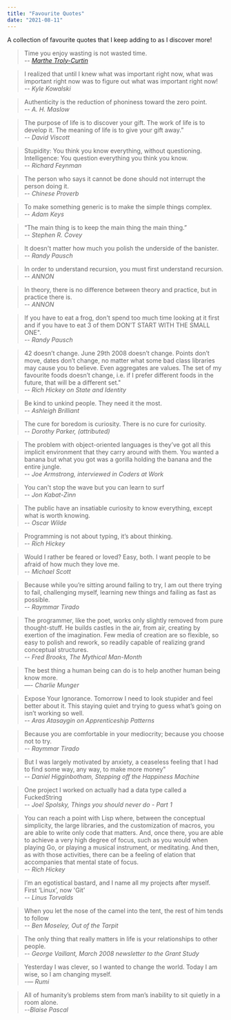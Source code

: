 ```yaml
---
title: "Favourite Quotes"
date: "2021-08-11"
---
```


A collection of favourite quotes that I keep adding to as I discover more!

<!-- end -->

> Time you enjoy wasting is not wasted time.
> <br/>-- <cite><a href="https://quoteinvestigator.com/2010/06/11/time-you-enjoy/">Marthe Troly-Curtin</a></cite>

> I realized that until I knew what was important right now, what was important
> right now was to figure out what was important right now!
> <br/>-- <cite>Kyle Kowalski</cite>

> Authenticity is the reduction of phoniness toward the zero point.
> <br/>-- <cite>A. H. Maslow</cite>

> The purpose of life is to discover your gift. The work of life is to develop
> it. The meaning of life is to give your gift away.”
> <br/>-- <cite>David Viscott</cite>

> Stupidity: You think you know everything, without questioning. Intelligence:
> You question everything you think you know.
> <br/>-- <cite>Richard Feynman</cite>

> The person who says it cannot be done should not interrupt the person doing
> it.
> <br/>-- <cite>Chinese Proverb</cite>

> To make something generic is to make the simple things complex.
> <br/>-- <cite>Adam Keys</cite>

> “The main thing is to keep the main thing the main thing.”
> <br/>-- <cite>Stephen R. Covey</cite>

> It doesn't matter how much you polish the underside of the banister.
> <br/>-- <cite>Randy Pausch</cite>

> In order to understand recursion, you must first understand recursion.
> <br/>-- <cite>ANNON</cite>

> In theory, there is no difference between theory and practice, but in practice
> there is.
> <br/>-- <cite>ANNON</cite>

> If you have to eat a frog, don't spend too much time looking at it first and
> if you have to eat 3 of them DON'T START WITH THE SMALL ONE".
> <br/>-- <cite>Randy Pausch</cite>

> 42 doesn’t change. June 29th 2008 doesn’t change. Points don’t move, dates don’t change, no matter what some bad class libraries may cause you to believe. Even aggregates are values. The set of my favourite foods doesn’t change, i.e. if I prefer different foods in the future, that will be a different set."
> <br/>-- <cite>Rich Hickey on State and Identity</cite>

> Be kind to unkind people. They need it the most.
> <br/>-- <cite>Ashleigh Brilliant</cite>

> The cure for boredom is curiosity. There is no cure for curiosity.
> <br/>-- <cite>Dorothy Parker, (attributed)</cite>

> The problem with object-oriented languages is they’ve got all this implicit environment that they carry around with them. You wanted a banana but what you got was a gorilla holding the banana and the entire jungle.
> <br/>-- <cite>Joe Armstrong, interviewed in Coders at Work</cite>

> You can't stop the wave but you can learn to surf
> <br/>-- <cite>Jon Kabat-Zinn</cite>

> The public have an insatiable curiosity to know everything, except what is
> worth knowing. <br/>-- <cite>Oscar Wilde</cite>

> Programming is not about typing, it’s about thinking.
> <br/>-- <cite>Rich Hickey</cite>

> Would I rather be feared or loved? Easy, both. I want people to be afraid of how much they love me.
> <br/>-- <cite> Michael Scott</cite>

> Because while you’re sitting around failing to try, I am out there trying to fail, challenging myself, learning new things and failing as fast as possible.
> <br/>-- <cite>Raymmar Tirado</cite>

> The programmer, like the poet, works only slightly removed from pure thought-stuff. He builds castles in the air, from air, creating by exertion of the imagination. Few media of creation are so flexible, so easy to polish and rework, so readily capable of realizing grand conceptual structures.
> <br/>-- <cite>Fred Brooks, The Mythical Man-Month</cite>

> The best thing a human being can do is to help another human being know more.
> <br/>—- <cite>Charlie Munger</cite>

> Expose Your Ignorance. Tomorrow I need to look stupider and feel better about it. This staying quiet and trying to guess what’s going on isn’t working so well.
> <br/>-- <cite>Aras Atasaygin on Apprenticeship Patterns</cite>

> Because you are comfortable in your mediocrity; because you choose not to try.
> <br/>-- <cite>Raymmar Tirado</cite>

> But I was largely motivated by anxiety, a ceaseless feeling that I had to find some way, any way, to make more money"
> <br/>-- <cite>Daniel Higginbotham, Stepping off the Happiness Machine</cite>

> One project I worked on actually had a data type called a FuckedString
> <br/>-- <cite>Joel Spolsky, Things you should never do - Part 1</cite>

> You can reach a point with Lisp where, between the conceptual simplicity, the large libraries, and the customization of macros, you are able to write only code that matters. And, once there, you are able to achieve a very high degree of focus, such as you would when playing Go, or playing a musical instrument, or meditating. And then, as with those activities, there can be a feeling of elation that accompanies that mental state of focus.
> <br/>-- <cite>Rich Hickey</cite>

> I’m an egotistical bastard, and I name all my projects after myself. First ‘Linux’, now 'Git’
> <br/>-- <cite>Linus Torvalds</cite>

> When you let the nose of the camel into the tent, the rest of him tends to follow
> <br/>-- <cite>Ben Moseley, Out of the Tarpit</cite>

> The only thing that really matters in life is your relationships to other people.
> <br/>-- <cite>George Vaillant, March 2008 newsletter to the Grant Study</cite>

> Yesterday I was clever, so I wanted to change the world. Today I am wise, so I
> am changing myself. <br/>-— <cite>Rumi</cite>

> All of humanity’s problems stem from man’s inability to sit quietly in a room
> alone. <br/>--<cite>Blaise Pascal</cite>
